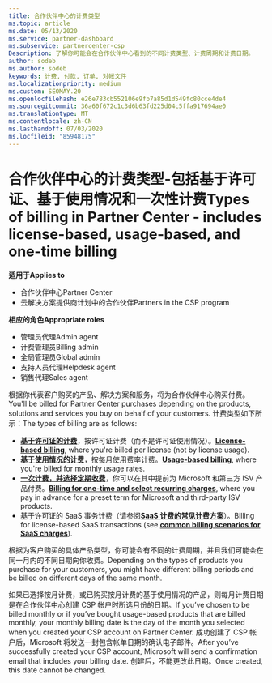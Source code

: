 ```yaml
---
title: 合作伙伴中心的计费类型
ms.topic: article
ms.date: 05/13/2020
ms.service: partner-dashboard
ms.subservice: partnercenter-csp
Description: 了解你可能会在合作伙伴中心看到的不同计费类型、计费周期和计费日期。
author: sodeb
ms.author: sodeb
keywords: 计费, 付款, 订单, 对帐文件
ms.localizationpriority: medium
ms.custom: SEOMAY.20
ms.openlocfilehash: e26e783cb552106e9fb7a85d1d549fc80cce4de4
ms.sourcegitcommit: 36a60f672c1c3d6b63fd225d04c5ffa917694ae0
ms.translationtype: MT
ms.contentlocale: zh-CN
ms.lasthandoff: 07/03/2020
ms.locfileid: "85948175"
---
```

# <a name="types-of-billing-in-partner-center---includes-license-based-usage-based-and-one-time-billing"></a><span data-ttu-id="781dd-104">合作伙伴中心的计费类型-包括基于许可证、基于使用情况和一次性计费</span><span class="sxs-lookup"><span data-stu-id="781dd-104">Types of billing in Partner Center - includes license-based, usage-based, and one-time billing</span></span>

<span data-ttu-id="781dd-105">**适用于**</span><span class="sxs-lookup"><span data-stu-id="781dd-105">**Applies to**</span></span>

- <span data-ttu-id="781dd-106">合作伙伴中心</span><span class="sxs-lookup"><span data-stu-id="781dd-106">Partner Center</span></span>
- <span data-ttu-id="781dd-107">云解决方案提供商计划中的合作伙伴</span><span class="sxs-lookup"><span data-stu-id="781dd-107">Partners in the CSP program</span></span>

<span data-ttu-id="781dd-108">**相应的角色**</span><span class="sxs-lookup"><span data-stu-id="781dd-108">**Appropriate roles**</span></span>

- <span data-ttu-id="781dd-109">管理员代理</span><span class="sxs-lookup"><span data-stu-id="781dd-109">Admin agent</span></span>
- <span data-ttu-id="781dd-110">计费管理员</span><span class="sxs-lookup"><span data-stu-id="781dd-110">Billing admin</span></span>
- <span data-ttu-id="781dd-111">全局管理员</span><span class="sxs-lookup"><span data-stu-id="781dd-111">Global admin</span></span>
- <span data-ttu-id="781dd-112">支持人员代理</span><span class="sxs-lookup"><span data-stu-id="781dd-112">Helpdesk agent</span></span>
- <span data-ttu-id="781dd-113">销售代理</span><span class="sxs-lookup"><span data-stu-id="781dd-113">Sales agent</span></span>

<span data-ttu-id="781dd-114">根据你代表客户购买的产品、解决方案和服务，将为合作伙伴中心购买付费。</span><span class="sxs-lookup"><span data-stu-id="781dd-114">You'll be billed for Partner Center purchases depending on the products, solutions and services you buy on behalf of your customers.</span></span> <span data-ttu-id="781dd-115">计费类型如下所示：</span><span class="sxs-lookup"><span data-stu-id="781dd-115">The types of billing are as follows:</span></span>

- <span data-ttu-id="781dd-116">[**基于许可证的计费**](license-based-billing.md)，按许可证计费（而不是许可证使用情况）。</span><span class="sxs-lookup"><span data-stu-id="781dd-116">[**License-based billing**](license-based-billing.md), where you're billed per license (not by license usage).</span></span>
- <span data-ttu-id="781dd-117">[**基于使用情况的计费**](usage-based-billing.md)，按每月使用费率计费。</span><span class="sxs-lookup"><span data-stu-id="781dd-117">[**Usage-based billing**](usage-based-billing.md), where you're billed for monthly usage rates.</span></span>
- <span data-ttu-id="781dd-118">[**一次计费，并选择定期收费**](one-time-and-recurring-billing.md)，你可以在其中提前为 Microsoft 和第三方 ISV 产品付费。</span><span class="sxs-lookup"><span data-stu-id="781dd-118">[**Billing for one-time and select recurring charges**](one-time-and-recurring-billing.md), where you pay in advance for a preset term for Microsoft and third-party ISV products.</span></span>
- <span data-ttu-id="781dd-119">基于许可证的 SaaS 事务计费（请参阅[**SaaS 计费的常见计费方案**](common-billing-scenarios-saas.md)）。</span><span class="sxs-lookup"><span data-stu-id="781dd-119">Billing for license-based SaaS transactions (see [**common billing scenarios for SaaS charges**](common-billing-scenarios-saas.md)).</span></span>

<span data-ttu-id="781dd-120">根据为客户购买的具体产品类型，你可能会有不同的计费周期，并且我们可能会在同一月内的不同日期向你收费。</span><span class="sxs-lookup"><span data-stu-id="781dd-120">Depending on the types of products you purchase for your customers, you might have different billing periods and be billed on different days of the same month.</span></span>

<span data-ttu-id="781dd-121">如果已选择按月计费，或已购买按月计费的基于使用情况的产品，则每月计费日期是在合作伙伴中心创建 CSP 帐户时所选月份的日期。</span><span class="sxs-lookup"><span data-stu-id="781dd-121">If you’ve chosen to be billed monthly or if you’ve bought usage-based products that are billed monthly, your monthly billing date is the day of the month you selected when you created your CSP account on Partner Center.</span></span> <span data-ttu-id="781dd-122">成功创建了 CSP 帐户后，Microsoft 将发送一封包含帐单日期的确认电子邮件。</span><span class="sxs-lookup"><span data-stu-id="781dd-122">After you’ve successfully created your CSP account, Microsoft will send a confirmation email that includes your billing date.</span></span> <span data-ttu-id="781dd-123">创建后，不能更改此日期。</span><span class="sxs-lookup"><span data-stu-id="781dd-123">Once created, this date cannot be changed.</span></span>
